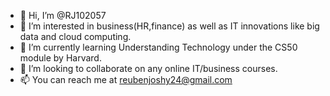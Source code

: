 - 👋 Hi, I’m @RJ102057
- 👀 I’m interested in business(HR,finance) as well as IT innovations like big data and cloud computing.
- 🌱 I’m currently learning Understanding Technology under the CS50 module by Harvard.
- 💞️ I’m looking to collaborate on any online IT/business courses.
- 📫 You can reach me at reubenjoshy24@gmail.com

<!---
RJ102057/RJ102057 is a ✨ special ✨ repository because its `README.md` (this file) appears on your GitHub profile.
You can click the Preview link to take a look at your changes.
--->
